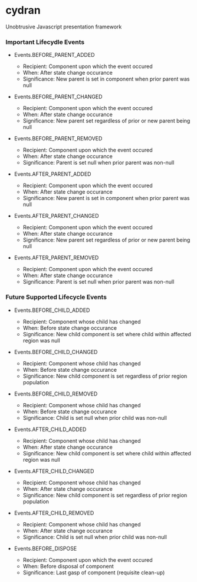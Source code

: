 # cydran
Unobtrusive Javascript presentation framework

### Important Lifecydle Events
+ Events.BEFORE_PARENT_ADDED
  * Recipient: Component upon which the event occured
  * When: After state change occurance
  * Significance: New parent is set in component when prior parent was null
+ Events.BEFORE_PARENT_CHANGED
  * Recipient: Component upon which the event occured
  * When: After state change occurance
  * Significance: New parent set regardless of prior or new parent being null
+ Events.BEFORE_PARENT_REMOVED
  * Recipient: Component upon which the event occured
  * When: After state change occurance
  * Significance: Parent is set null when prior parent was non-null

+ Events.AFTER_PARENT_ADDED
  * Recipient: Component upon which the event occured
  * When: After state change occurance
  * Significance: New parent is set in component when prior parent was null
+ Events.AFTER_PARENT_CHANGED
  * Recipient: Component upon which the event occured
  * When: After state change occurance
  * Significance: New parent set regardless of prior or new parent being null
+ Events.AFTER_PARENT_REMOVED
  * Recipient: Component upon which the event occured
  * When: After state change occurance
  * Significance: Parent is set null when prior parent was non-null

### Future Supported Lifecycle Events
+ Events.BEFORE_CHILD_ADDED
  * Recipient: Component whose child has changed
  * When: Before state change occurance
  * Significance: New child component is set where child within affected region was null
+ Events.BEFORE_CHILD_CHANGED
  * Recipient: Component whose child has changed
  * When: Before state change occurance
  * Significance: New child component is set regardless of prior region population
+ Events.BEFORE_CHILD_REMOVED
  * Recipient: Component whose child has changed
  * When: Before state change occurance
  * Significance: Child is set null when prior child was non-null

+ Events.AFTER_CHILD_ADDED
  * Recipient: Component whose child has changed
  * When: After state change occurance
  * Significance: New child component is set where child within affected region was null
+ Events.AFTER_CHILD_CHANGED
  * Recipient: Component whose child has changed
  * When: After state change occurance
  * Significance: New child component is set regardless of prior region population
+ Events.AFTER_CHILD_REMOVED
  * Recipient: Component whose child has changed
  * When: After state change occurance
  * Significance: Child is set null when prior child was non-null

+ Events.BEFORE_DISPOSE
  * Recipient: Component upon which the event occured
  * When: Before disposal of component
  * Significance: Last gasp of component (requisite clean-up)
